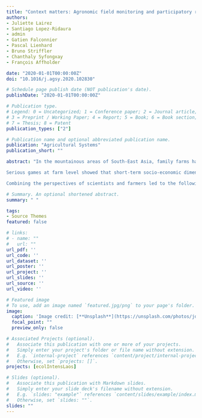 ```yaml
---
title: "Context matters: Agronomic field monitoring and participatory research to identify criteria of farming system sustainability in South-East Asia"
authors:
- Juliette Lairez
- Santiago Lopez-Ridaura
- admin
- Gatien Falconnier 
- Pascal Lienhard
- Bruno Striffler
- Chanthaly Syfongxay
- François Affholder

date: "2020-01-01T00:00:00Z"
doi: "10.1016/j.agsy.2020.102830"

# Schedule page publish date (NOT publication's date).
publishDate: "2020-01-01T00:00:00Z"

# Publication type.
# Legend: 0 = Uncategorized; 1 = Conference paper; 2 = Journal article;
# 3 = Preprint / Working Paper; 4 = Report; 5 = Book; 6 = Book section;
# 7 = Thesis; 8 = Patent
publication_types: ["2"]

# Publication name and optional abbreviated publication name.
publication: "Agricultural Systems"
publication_short: ""

abstract: "In the mountainous areas of South-East Asia, family farms have shifted from subsistence to input-intensified and market-oriented maize-based farming systems, resulting in a substantial increase in farm income, but also in new environmental threats: deforestation, biodiversity loss, soil erosion, herbicide leaching and soil fertility degradation. In this typical case study of cash-strapped farms, where the balance between socio-economic and environmental dimensions of sustainability is complex, we used participatory methods (serious games and Q-methodology), combined with agronomic field monitoring, to identify relevant farm and field-level criteria for sustainability assessment.

Serious games at farm level showed that short-term socio-economic dimensions prevailed over environmental dimensions in farmers' objectives. However, farmers also greatly valued their capacity to transfer a viable farm to the next generation and avoid herbicide use. Serious games at field level showed that some farmers were willing to preserve soil fertility for future generations. The agronomic field monitoring showed that maize yield deviations from potential water-limited yield were primarily due to weed infestation favoured by low sowing density, due to uncontrolled moto-mechanized crop establishment. This technical failure at the beginning of the maize cycle led to herbicide overuse, poor returns on investment for fertilizer, and increased exposure to soil erosion.

Combining the perspectives of scientists and farmers led to the following set of locally-relevant criteria: i) at farm level: farm income, diversity of activities, farmer autonomy, farmer health, workload peaks, soil fertility transfer between agroecological zones in the landscape, rice and forage self-sufficiency; ii) at field level: resource use efficiency, soil fertility, erosion and herbicide risks, susceptibility to pests, weeds and climate variability, biodiversity, land productivity, economic performance, labour productivity and work drudgery. Our approach helped to identify key relevant sustainability criteria and could be useful for designing alternatives to current maize-based cropping systems, and contributed to informing priority-setting for institutional development and agricultural policies in the region. "

# Summary. An optional shortened abstract.
summary: " "

tags:
- Source Themes
featured: false

# links:
# - name: ""
#   url: ""
url_pdf: ''
url_code: ''
url_dataset: ''
url_poster: ''
url_project: ''
url_slides: ''
url_source: ''
url_video: ''

# Featured image
# To use, add an image named `featured.jpg/png` to your page's folder. 
image:
  caption: 'Image credit: [**Unsplash**](https://unsplash.com/photos/jdD8gXaTZsc)'
  focal_point: ""
  preview_only: false

# Associated Projects (optional).
#   Associate this publication with one or more of your projects.
#   Simply enter your project's folder or file name without extension.
#   E.g. `internal-project` references `content/project/internal-project/index.md`.
#   Otherwise, set `projects: []`.
projects: [ecolIntensLaos]

# Slides (optional).
#   Associate this publication with Markdown slides.
#   Simply enter your slide deck's filename without extension.
#   E.g. `slides: "example"` references `content/slides/example/index.md`.
#   Otherwise, set `slides: ""`.
slides: ""
---
```

 









